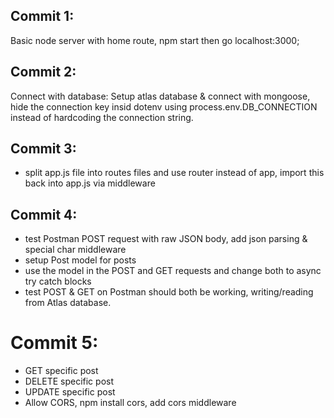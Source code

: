 ## Commit 1:

Basic node server with home route, npm start then go localhost:3000;

## Commit 2:

Connect with database:
Setup atlas database & connect with mongoose, hide the connection key insid dotenv using process.env.DB_CONNECTION instead of hardcoding the connection string.

## Commit 3:

- split app.js file into routes files and use router instead of app, import this back into app.js via middleware
  
## Commit 4:

- test Postman POST request with raw JSON body, add json parsing & special char middleware
- setup Post model for posts
- use the model in the POST and GET requests and change both to async try catch blocks
- test POST & GET on Postman should both be working, writing/reading from Atlas database.

# Commit 5:

- GET specific post
- DELETE specific post
- UPDATE specific post
- Allow CORS, npm install cors, add cors middleware